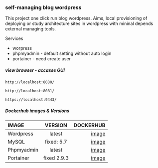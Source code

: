 ### self-managing blog wordpress
This project one click run blog wordpress. Aims, local provisioning of deploying or study architecture sites in wordpress with mininal depends external managing tools. 

Services
* worpress 
* phpmyadmin - default setting without auto login 
* portainer - need create user
 

##### view browser - accasse GUI

~~~Worpress
http://localhost:8080/
~~~

~~~MYSQL client
http://localhost:8081/
~~~

~~~Managing containers
https://localhost:9443/
~~~

##### Dockerhub images & Versions

IMAGE | VERSION | DOCKERHUB |  
:--------- | :------: | ---------:
Wordpress | latest | [image](https://hub.docker.com/_/wordpress)
MySQL | fixed: 5.7 | [image](https://hub.docker.com/layers/library/mysql/5.7.40-debian/images/sha256-3d1cdc617796d5ca74e8274e3ca7e09fd1fa866c4cc212d50800ecefb91b1d0b?context=explore)
Phpmyadmin | latest | [image](https://hub.docker.com/layers/library/phpmyadmin/latest/images/sha256-7721ba6d00fac4aed3adb07cc9315fe38d9bbd478fe76f92e946e89e7f972f7d?context=explore)
Portainer | fixed 2.9.3 | [image](https://hub.docker.com/layers/portainer/portainer-ce/2.9.3-alpine/images/sha256-b48f5ca18b9d3d184fbf02915342094a83acf774b3b9d67cbb51e4de0bc975c4?context=explore)
